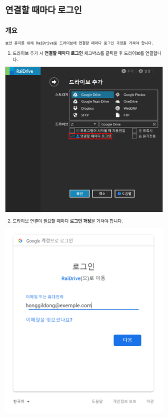 # 연결할 때마다 로그인  

개요
---

~~~
보안 유지를 위해 RaiDrive로 드라이브에 연결할 때마다 로그인 과정을 거쳐야 합니다.
~~~

1. 드라이브 추가 시 **연결할 때마다 로그인** 체크박스를 클릭한 후 드라이브를 연결합니다.  

![login_checkbox](/login_checkbox.PNG?raw=true)  


2. 드라이브 연결이 필요할 때마다 **로그인 과정**을 거쳐야 합니다.  

![login](/login_google.PNG?raw=true)
